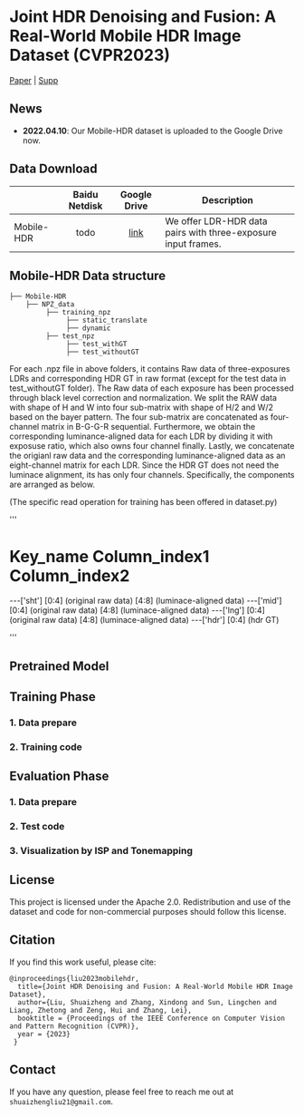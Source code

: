 # Joint HDR Denoising and Fusion: A Real-World Mobile HDR Image Dataset (CVPR2023)

[Paper](https://drive.google.com/file/d/1EnFFwjnHGfKliRTnAMRGZIX-yBN8isx_/view?usp=sharing) | [Supp](https://drive.google.com/file/d/17zemSVqbpmoe5sqqxgjaYEV2IA7x-YAi/view?usp=sharing)
## News

- **2022.04.10**: Our Mobile-HDR dataset is uploaded to the Google Drive now.


## Data Download

|              |                        Baidu Netdisk                         |                         Google Drive                        | Description                                                  |
| :----------- | :----------------------------------------------------------: | :----------------------------------------------------------: | ------------------------------------------------------------ |
| Mobile-HDR | todo | [link](https://drive.google.com/drive/folders/1ydUpdeThM2yoZJiCXRB3ZHDVPIykbt2o?usp=share_link) | We offer LDR-HDR data pairs with three-exposure input frames. |


## Mobile-HDR Data structure

```
├── Mobile-HDR
    ├── NPZ_data
         ├── training_npz
              ├── static_translate
              ├── dynamic
         ├── test_npz
              ├── test_withGT
              ├── test_withoutGT

```

For each .npz file in above folders, it contains Raw data of three-exposures LDRs and corresponding HDR GT in raw format (except for the test data in test_withoutGT folder). The Raw data of each exposure has been processed through black level correction and normalization. We split the RAW data with shape of H and W into four sub-matrix with shape of H/2 and W/2 based on the bayer pattern. The four sub-matrix are concatenated as four-channel matrix in B-G-G-R sequential. Furthermore, we obtain the corresponding luminance-aligned data for each LDR by dividing it with exposuse ratio, which also owns four channel finally. Lastly, we concatenate the origianl raw data and the corresponding luminance-aligned data as an eight-channel matrix for each LDR. Since the HDR GT does not need the luminace alignment, its has only four channels. Specifically, the components are arranged as below.

(The specific read operation for training has been offered in dataset.py)

'''
#  Key_name Column_index1              Column_index2
---['sht']  [0:4] (original raw data)  [4:8] (luminace-aligned data)
---['mid']  [0:4] (original raw data)  [4:8] (luminace-aligned data)
---['lng']  [0:4] (original raw data)  [4:8] (luminace-aligned data)
---['hdr']  [0:4] (hdr GT)

'''

## Pretrained Model



## Training Phase

### 1. Data prepare

### 2. Training code

## Evaluation Phase

### 1. Data prepare

### 2. Test code

### 3. Visualization by ISP and Tonemapping
## License

This project is licensed under the Apache 2.0. Redistribution and use of the dataset and code for non-commercial purposes should follow this license. 

## Citation

If you find this work useful, please cite:

```
@inproceedings{liu2023mobilehdr,
  title={Joint HDR Denoising and Fusion: A Real-World Mobile HDR Image Dataset},
  author={Liu, Shuaizheng and Zhang, Xindong and Sun, Lingchen and Liang, Zhetong and Zeng, Hui and Zhang, Lei},
  booktitle = {Proceedings of the IEEE Conference on Computer Vision and Pattern Recognition (CVPR)},
  year = {2023}
 }
```

## Contact

If you have any question, please feel free to reach me out at `shuaizhengliu21@gmail.com`.
